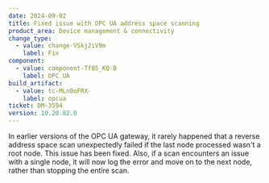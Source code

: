 ```yaml
---
date: 2024-09-02
title: Fixed issue with OPC UA address space scanning
product_area: Device management & connectivity
change_type:
  - value: change-VSkj2iV9m
    label: Fix
component:
  - value: component-Tf05_KQ-B
    label: OPC UA
build_artifact:
  - value: tc-MLn0oFRX-
    label: opcua
ticket: DM-3594
version: 10.20.82.0
---
```

In earlier versions of the OPC UA gateway, it rarely happened that a reverse address space scan unexpectedly 
failed if the last node processed wasn't a root node. This issue has been fixed. Also, if a scan encounters an issue 
with a single node, it will now log the error and move on to the next node, rather than stopping the entire scan.